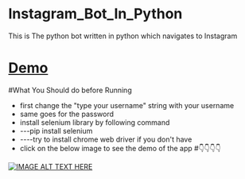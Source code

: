 # Instagram_Bot_In_Python
This is The python bot written in python which navigates to Instagram

# [Demo](https://www.instagram.com/p/CALCZ9rjgqk/)

#What You Should do before Running
* first change the "type your username" string with your username
* same goes for the password
* install selenium library by following command
* ---pip install selenium
* ----try to install chrome web driver if you don't have
* click on the below image to see the demo of the app
#:point_down::point_down::point_down::point_down:

[![IMAGE ALT TEXT HERE](https://1.bp.blogspot.com/-AMkobPvZd30/XdVWVaT80CI/AAAAAAAABvY/WmVrR55izNYjcLlgSI4KZ-Z5XOKFXwaDwCLcBGAsYHQ/s1600/Capture.PNG)](https://www.youtube.com/watch?v=eoL4v7Mf5vk)
